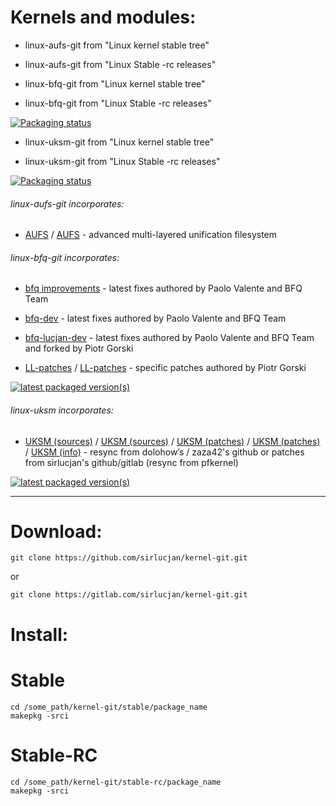 # Kernels and modules:

- linux-aufs-git from "Linux kernel stable tree"
 
- linux-aufs-git from "Linux Stable -rc releases"

- linux-bfq-git from "Linux kernel stable tree"
 
- linux-bfq-git from "Linux Stable -rc releases"

[![Packaging status](https://repology.org/badge/vertical-allrepos/linux-bfq.svg)](https://repology.org/project/linux-bfq/versions)

- linux-uksm-git from "Linux kernel stable tree"
 
- linux-uksm-git from "Linux Stable -rc releases"

[![Packaging status](https://repology.org/badge/vertical-allrepos/linux-uksm.svg)](https://repology.org/project/linux-uksm/versions)

###### linux-aufs-git incorporates:

* [AUFS](https://github.com/sfjro/aufs5-standalone) / [AUFS](http://aufs.sourceforge.net) - advanced multi-layered unification filesystem

###### linux-bfq-git incorporates:

* [bfq improvements](https://groups.google.com/forum/#!forum/bfq-iosched) - latest fixes authored by Paolo Valente and BFQ Team

* [bfq-dev](https://github.com/Algodev-github/bfq-mq/commits/dev-bfq-on-5.3) - latest fixes authored by Paolo Valente and BFQ Team

* [bfq-lucjan-dev](https://github.com/sirlucjan/bfq-mq-lucjan/commits/dev-bfq-on-5.3-lucjan) - latest fixes authored by Paolo Valente and BFQ Team and forked by Piotr Gorski

* [LL-patches](https://github.com/sirlucjan/kernel-patches/tree/master/5.3/ll-patches) / [LL-patches](https://gitlab.com/sirlucjan/kernel-patches/tree/master/5.3/ll-patches) - specific patches authored by Piotr Gorski

[![latest packaged version(s)](https://repology.org/badge/latest-versions/linux-bfq.svg)](https://repology.org/project/linux-bfq/versions)

###### linux-uksm incorporates:

* [UKSM (sources)](https://github.com/dolohow/uksm) / [UKSM (sources)](https://github.com/zaza42/uksm) / [UKSM (patches)](https://github.com/sirlucjan/kernel-patches) / [UKSM (patches)](https://gitlab.com/sirlucjan/kernel-patches) / [UKSM (info)](https://www.usenix.org/sites/default/files/conference/protected-files/fast18_slides_xia.pdf) - resync from dolohow’s / zaza42's github or patches from sirlucjan's github/gitlab (resync from pfkernel)

[![latest packaged version(s)](https://repology.org/badge/latest-versions/linux-uksm.svg)](https://repology.org/project/linux-uksm/versions)

***

# Download:

```
git clone https://github.com/sirlucjan/kernel-git.git

```
or

```
git clone https://gitlab.com/sirlucjan/kernel-git.git

```

# Install:


# Stable

```
cd /some_path/kernel-git/stable/package_name
makepkg -srci

```

# Stable-RC

```
cd /some_path/kernel-git/stable-rc/package_name
makepkg -srci

```
